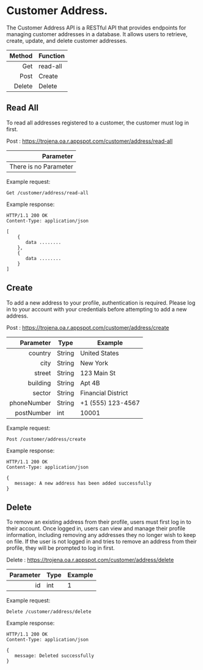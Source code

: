 # Customer Address.

The Customer Address API is a RESTful API that provides endpoints for managing customer addresses in a database. It allows users to retrieve, create, update, and delete customer addresses.


| Method | Function |
|-------:|----------|
|    Get | read-all |
|   Post | Create   |
| Delete | Delete   |

## Read All

To read all addresses registered to a customer, the customer must log in first.

Post :  https://trojena.oa.r.appspot.com/customer/address/read-all

|              Parameter | 
|-----------------------:|
|  There is no Parameter |


Example request:
```
Get /customer/address/read-all
```
Example response:

```
HTTP/1.1 200 OK
Content-Type: application/json

[
    {
       data ........
    },
    {
       data ........
    }
]
```

## Create

To add a new address to your profile, authentication is required. Please log in to your account with your credentials before attempting to add a new address.

Post :  https://trojena.oa.r.appspot.com/customer/address/create

|   Parameter | Type   | Example   |
|------------:|--------|------------|
|  country | String |United States  |
| city | String |New York |
|  street | String |123 Main St |
|  building | String   |Apt 4B  |
|  sector | String   |Financial District |
|  phoneNumber | String   |+1 (555) 123-4567 |
|  postNumber | int    |10001 |

Example request:
```
Post /customer/address/create
```
Example response:

```
HTTP/1.1 200 OK
Content-Type: application/json

{
   message: A new address has been added successfully
}
```

## Delete

To remove an existing address from their profile, users must first log in to their account. Once logged in, users can view and manage their profile information, including removing any addresses they no longer wish to keep on file. If the user is not logged in and tries to remove an address from their profile, they will be prompted to log in first.

Delete :  https://trojena.oa.r.appspot.com/customer/address/delete

|   Parameter | Type                | Example   |
|------------:|---------------------|------------|
|  id | int            |1 |

Example request:
```
Delete /customer/address/delete
```
Example response:

```
HTTP/1.1 200 OK
Content-Type: application/json

{
   message: Deleted successfully
}
```


